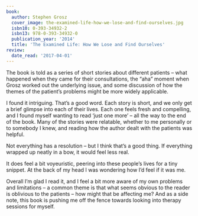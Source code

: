 ```yaml
---
book:
  author: Stephen Grosz
  cover_image: the-examined-life-how-we-lose-and-find-ourselves.jpg
  isbn10: 0-393-34932-2
  isbn13: 978-0-393-34932-0
  publication_year: '2014'
  title: 'The Examined Life: How We Lose and Find Ourselves'
review:
  date_read: '2017-04-01'
---
```


The book is told as a series of short stories about different patients – what happened when they came for their consultations, the “aha” moment when Grosz worked out the underlying issue, and some discussion of how the themes of the patient’s problems might be more widely applicable.

I found it intriguing. That’s a good word. Each story is short, and we only get a brief glimpse into each of their lives. Each one feels fresh and compelling, and I found myself wanting to read ‘just one more’ – all the way to the end of the book. Many of the stories were relatable, whether to me personally or to somebody I knew, and reading how the author dealt with the patients was helpful.

Not everything has a resolution – but I think that’s a good thing. If everything wrapped up neatly in a bow, it would feel less real.

It does feel a bit voyeuristic, peering into these people’s lives for a tiny snippet. At the back of my head I was wondering how I’d feel if it was me.

Overall I’m glad I read it, and I feel a bit more aware of my own problems and limitations – a common theme is that what seems obvious to the reader is oblivious to the patients – how might that be affecting me? And as a side note, this book is pushing me off the fence towards looking into therapy sessions for myself.
